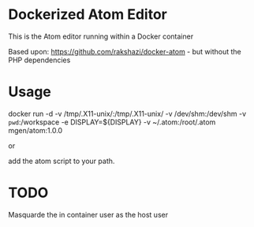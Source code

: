 # Dockerized Atom Editor
This is the Atom editor running within a Docker container

Based upon: https://github.com/rakshazi/docker-atom - but without the PHP dependencies

# Usage

docker run -d -v /tmp/.X11-unix/:/tmp/.X11-unix/ -v /dev/shm:/dev/shm -v `pwd`:/workspace -e DISPLAY=${DISPLAY} -v ~/.atom:/root/.atom mgen/atom:1.0.0

or

add the atom script to your path.

# TODO
Masquarde the in container user as the host user

